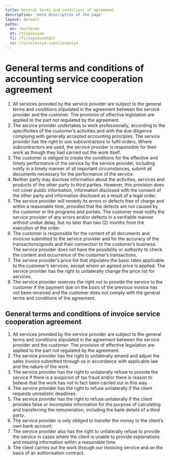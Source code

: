 ```yaml
---
title: General terms and conditions of agreement
description: 'meta description of the page'
layout: default
paths:
  en: /en/terms
  et: /tingimused
  fi: /fi/sopimusehdot
  ru: /ru/usloviya-ispolzovaniya
---
```


# General terms and conditions of accounting service cooperation agreement

1. All services provided by the service provider are subject to the general terms and conditions stipulated in the agreement between the service provider and the customer. The provision of effective legislation are applied to the part not regulated by the agreement.
1. The service provider undertakes to work professionally, according to the specificities of the customer’s activities and with the due diligence complying with generally accepted accounting principles. The service provider has the right to use subcontractors to fulfil orders. Where subcontractors are used, the service provider is responsible for their work as though they had carried out the work itself.
1. The customer is obliged to create the conditions for the effective and timely performance of the service by the service provider, including notify in a timely manner of all important circumstances, submit all documents necessary for the performance of the service.
1. Neither party may disclose information about the activities, services and products of the other party to third parties. However, this provision does not cover public information, information disclosed with the consent of the other party and information disclosed as a result of a legal order.
1. The service provider will remedy its errors or defects free of charge and within a reasonable time, provided that the defects are not caused by the customer or the programs and portals. The customer must notify the service provider of any errors and/or defects in a verifiable manner without undue delay, but no later than two (2) months from the execution of the order.
1. The customer is responsible for the content of all documents and invoices submitted to the service provider and for the accuracy of the transactions/goods and their connection to the customer’s business. The service provider does not have the possibility or authority to check the content and occurrence of the customer’s transactions.
1. The service provider’s price list that stipulates the basic rates applicable to the customer’s services, except where an agreed price is applied. The service provider has the right to unilaterally change the price list for services.
1. The service provider reserves the right not to provide the service to the customer if the payment due on the basis of the previous invoice has not been received and the customer does not comply with the general terms and conditions of the agreement.

## General terms and conditions of invoice service cooperation agreement

1. All services provided by the service provider are subject to the general terms and conditions stipulated in the agreement between the service provider and the customer. The provision of effective legislation are applied to the part not regulated by the agreement.
1. The service provider has the right to unilaterally amend and adjust the sales invoice submitted through us in accordance with applicable law and the nature of the work.
1. The service provider has the right to unilaterally refuse to provide the service if there is a suspicion of tax fraud and/or there is reason to believe that the work has not in fact been carried out in this way.
1. The service provider has the right to refuse unilaterally if the client requests unrealistic deadlines.
1. The service provider has the right to refuse unilaterally if the client provides false or incomplete information for the purpose of calculating and transferring the remuneration, including the bank details of a third party.
1. The service provider is only obliged to transfer the money to the client’s own bank account.
1. The service provider also has the right to unilaterally refuse to provide the service in cases where the client is unable to provide explanations and missing information within a reasonable time.
1. The client carries out the work through our invoicing service and on the basis of an authorisation contract.
